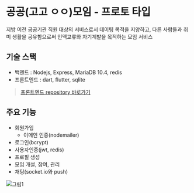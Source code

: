 # 공공(고고 ㅇㅇ)모임 - 프로토 타입

지방 이전 공공기관 직원 대상의 서비스로서 데이팅 목적을 지양하고, 다른 사람들과 취미 생활을 공유함으로써 인맥교류와 자기계발을 목적하는 모임 서비스

## 기술 스택
- 백엔드 : Nodejs, Express, MariaDB 10.4, redis
- 프론트엔드 : dart, flutter, sqlite
> [프론트엔드 repository 바로가기](https://github.com/jerry92k/gogooo-frontend)

## 주요 기능
- 회원가입
  - 이메인 인증(nodemailer)
- 로그인(bcrypt)
- 사용자인증(jwt, redis)
- 프로필 생성
- 모임 개설, 참여, 관리
- 채팅(socket.io와 push)

![그림1](https://user-images.githubusercontent.com/62507373/148913617-57a90c95-ecaf-498b-a0f6-d526a230456a.png)